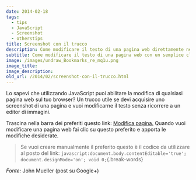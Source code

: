 ```yaml
---
date: 2014-02-18
tags:
  - tips
  - JavaScript
  - Screenshot
  - otherstips
title: Screenshot con il trucco
description: Come modificare il testo di una pagina web direttamente nel browser usando del semplice codice JavaScript
subtitle: Come modificare il testo di una pagina web con un semplice clic
image: /images/undraw_Bookmarks_re_mq1u.png
image_title:
image_description:
old_url: /2014/02/screenshot-con-il-trucco.html
---
```

Lo sapevi che utilizzando JavaScript puoi abilitare la modifica di qualsiasi pagina web sul tuo browser? Un trucco utile se devi acquisire uno screenshot di una pagina e vuoi modificarne il testo senza ricorrere a un editor di immagini.

Trascina nella barra dei preferiti questo link: <a href="javascript:document.body.contentEditable='true'; document.designMode='on'; void 0;">Modifica pagina.</a>
Quando vuoi modificare una pagina web fai clic su questo preferito e apporta le modifiche desiderate.

> Se vuoi creare manualmente il preferito questo è il codice da utilizzare al posto del link: `javascript:document.body.contentEditable='true'; document.designMode='on'; void 0;`{.break-words}

_Fonte:_ John Mueller (post su Google+)


